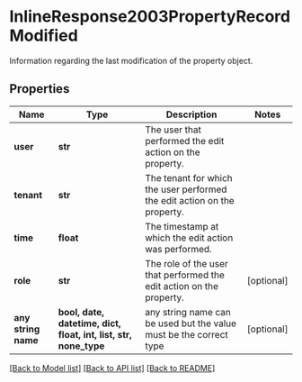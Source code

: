 # InlineResponse2003PropertyRecordModified

Information regarding the last modification of the property object.

## Properties
Name | Type | Description | Notes
------------ | ------------- | ------------- | -------------
**user** | **str** | The user that performed the edit action on the property. | 
**tenant** | **str** | The tenant for which the user performed the edit action on the property. | 
**time** | **float** | The timestamp at which the edit action was performed. | 
**role** | **str** | The role of the user that performed the edit action on the property. | [optional] 
**any string name** | **bool, date, datetime, dict, float, int, list, str, none_type** | any string name can be used but the value must be the correct type | [optional]

[[Back to Model list]](../README.md#documentation-for-models) [[Back to API list]](../README.md#documentation-for-api-endpoints) [[Back to README]](../README.md)


